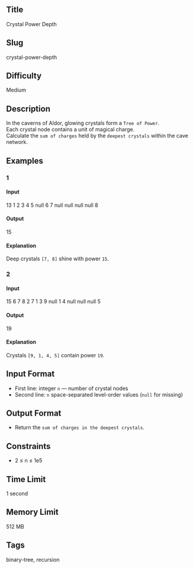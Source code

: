 ## Title

Crystal Power Depth

## Slug

crystal-power-depth

## Difficulty

Medium

## Description

In the caverns of Aldor, glowing crystals form a `Tree of Power`.  
Each crystal node contains a unit of magical charge.  
Calculate the `sum of charges` held by the `deepest crystals` within the cave network.

## Examples

### 1

#### Input

13
1 2 3 4 5 null 6 7 null null null null 8

#### Output

15

#### Explanation

Deep crystals `[7, 8]` shine with power `15`.

### 2

#### Input

15
6 7 8 2 7 1 3 9 null 1 4 null null null 5

#### Output

19

#### Explanation

Crystals `[9, 1, 4, 5]` contain power `19`.

## Input Format  

- First line: integer `n` — number of crystal nodes  
- Second line: `n` space-separated level-order values (`null` for missing)

## Output Format  

- Return the `sum of charges in the deepest crystals`.

## Constraints  

- 2 ≤ n ≤ 1e5  

## Time Limit

1 second

## Memory Limit

512 MB

## Tags

binary-tree, recursion
